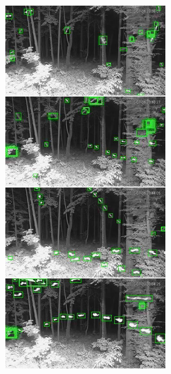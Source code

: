 ![20200708-223550-230555](in/20200708/20200708-223550-230555_0_.jpg)
![20200708-230600-233605](in/20200708/20200708-230600-233605_0_.jpg)
![20200708-233610-000000](in/20200708/20200708-233610-000000_0_.jpg)
![20200709-000005-003010](in/20200709/20200709-000005-003010_0_.jpg)
